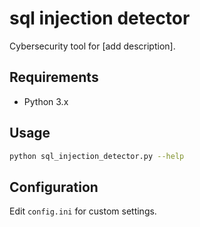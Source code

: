 # sql injection detector
Cybersecurity tool for [add description].

## Requirements
- Python 3.x


## Usage
```bash
python sql_injection_detector.py --help
```

## Configuration
Edit `config.ini` for custom settings.
